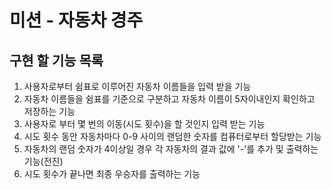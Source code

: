 # 미션 - 자동차 경주
## 구현 할 기능 목록

1. 사용자로부터 쉼표로 이루어진 자동차 이름들을 입력 받을 기능
2. 자동차 이름들을 쉼표를 기준으로 구분하고 자동차 이름이 5자이내인지 확인하고 저장하는 기능 
3. 사용자로 부터 몇 번의 이동(시도 횟수)을 할 것인지 입력 받는 기능
4. 시도 횟수 동안 자동차마다 0-9 사이의 랜덤한 숫자를 컴퓨터로부터 할당받는 기능
5. 자동차의 랜덤 숫자가 4이상일 경우 각 자동차의 결과 값에 '-'를 추가 및 출력하는 기능(전진)
6. 시도 횟수가 끝나면 최종 우승자를 출력하는 기능